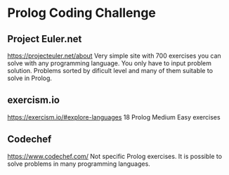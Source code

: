 # Prolog Coding Challenge

## Project Euler.net
   https://projecteuler.net/about
   Very simple site with 700 exercises you can solve with any programming language. You only have to input problem solution.
   Problems sorted by dificult level and many of them suitable to solve in Prolog.

## exercism.io
   https://exercism.io/#explore-languages
   18 Prolog Medium Easy exercises
   
## Codechef
   https://www.codechef.com/
   Not specific Prolog exercises. It is possible to solve problems in many programming languages.
